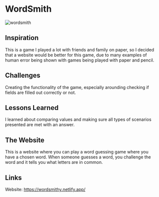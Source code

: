 # WordSmith

![wordsmith](https://github.com/user-attachments/assets/5ef9ea34-eddf-4e4b-8100-5b20156e5fab)

## Inspiration

This is a game I played a lot with friends and family on paper, so I decided that a website would be better for this game, due to many examples of human error being shown with games being played with paper and pencil.

## Challenges

Creating the functionality of the game, especially arounding checking if fields are filled out correctly or not.

## Lessons Learned

I learned about comparing values and making sure all types of scenarios presented are met with an answer.

## The Website

This is a website where you can play a word guessing game where you have a chosen word. When someone guesses a word, you challenge the word and it tells you what letters are in common.

## Links

Website: https://wordsmithy.netlify.app/
